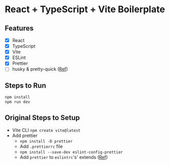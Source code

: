 # React + TypeScript + Vite Boilerplate

## Features

- [x] React
- [x] TypeScript
- [x] Vite
- [x] ESLint
- [x] Prettier
- [ ] husky & pretty-quick ([Ref](https://blog.bitsrc.io/add-prettier-to-your-project-d7e91ac03d05))

## Steps to Run

```bash
npm install
npm run dev
```

## Original Steps to Setup

- Vite CLI `npm create vite@latest`
- Add prettier
  - `npm install -D prettier`
  - Add `.prettierrc`  file
  - `npm install --save-dev eslint-config-prettier`
  - Add `prettier` to `eslintrc`'s' extends ([Ref](https://github.com/prettier/eslint-config-prettier#installation))
